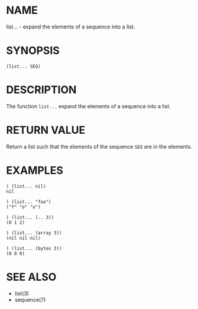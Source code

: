 # NAME
list... - expand the elements of a sequence into a list.

# SYNOPSIS

    (list... SEQ)

# DESCRIPTION
The function `list...` expand the elements of a sequence into a list.

# RETURN VALUE
Return a list such that the elements of the sequence `SEQ` are in the elements.

# EXAMPLES

    ) (list... nil)
    nil
    
    ) (list... "foo")
    ("f" "o" "o")
    
    ) (list... (.. 3))
    (0 1 2)
    
    ) (list... (array 3))
    (nil nil nil)
    
    ) (list... (bytes 3))
    (0 0 0)

# SEE ALSO
- list(3)
- sequence(7)
